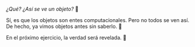 _¿Qué? ¿Así se ve un objeto?_ :eyes:

Sí, es que los objetos son entes computacionales. Pero no todos se ven así. De hecho, ya vimos objetos antes sin saberlo. :grimacing:

En el próximo ejercicio, la verdad será revelada. :crystal_ball:
